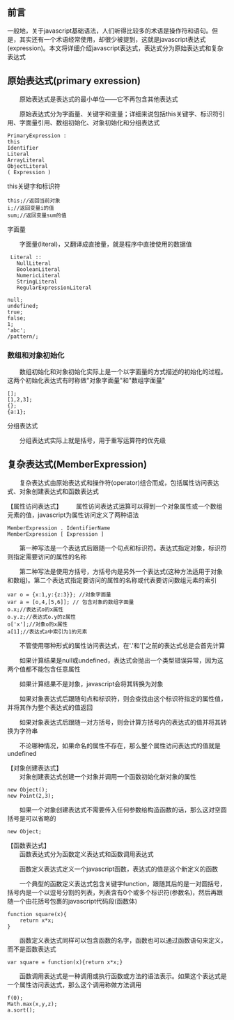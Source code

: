 ## 前言
一般地，关于javascript基础语法，人们听得比较多的术语是操作符和语句。但是，其实还有一个术语经常使用，却很少被提到，这就是javascript表达式(expression)。本文将详细介绍javascript表达式，表达式分为原始表达式和复杂表达式

## 原始表达式(primary exression)
　　原始表达式是表达式的最小单位——它不再包含其他表达式

　　原始表达式分为字面量、关键字和变量；详细来说包括this关键字、标识符引用、字面量引用、数组初始化、对象初始化和分组表达式
  
```
PrimaryExpression : 
this 
Identifier 
Literal 
ArrayLiteral 
ObjectLiteral 
( Expression )
```

this关键字和标识符
```
this;//返回当前对象
i;//返回变量i的值
sum;//返回变量sum的值
```

字面量

　　字面量(literal)，又翻译成直接量，就是程序中直接使用的数据值
```
 Literal ::
   NullLiteral
   BooleanLiteral
   NumericLiteral
   StringLiteral 
   RegularExpressionLiteral
```
```
null;
undefined;
true;
false;
1;
'abc';
/pattern/;
```

### 数组和对象初始化
　　数组初始化和对象初始化实际上是一个以字面量的方式描述的初始化的过程。这两个初始化表达式有时称做"对象字面量"和"数组字面量"
  
```
[];
[1,2,3];
{};
{a:1};
```

分组表达式

　　分组表达式实际上就是括号，用于重写运算符的优先级


## 复杂表达式(MemberExpression)
　　复杂表达式由原始表达式和操作符(operator)组合而成，包括属性访问表达式、对象创建表达式和函数表达式

【属性访问表达式】
　　属性访问表达式运算可以得到一个对象属性或一个数组元素的值，javascript为属性访问定义了两种语法

```
MemberExpression . IdentifierName 
MemberExpression [ Expression ] 
```
　　第一种写法是一个表达式后跟随一个句点和标识符。表达式指定对象，标识符则指定需要访问的属性的名称

　　第二种写法是使用方括号，方括号内是另外一个表达式(这种方法适用于对象和数组)。第二个表达式指定要访问的属性的名称或代表要访问数组元素的索引
```
var o = {x:1,y:{z:3}}; //对象字面量
var a = [o,4,[5,6]]; // 包含对象的数组字面量
o.x;//表达式o的x属性
o.y.z;//表达式o.y的z属性
o['x'];//对象o的x属性
a[1];//表达式a中索引为1的元素
```

　　不管使用哪种形式的属性访问表达式，在'.'和'['之前的表达式总是会首先计算

　　如果计算结果是null或undefined，表达式会抛出一个类型错误异常，因为这两个值都不能包含任意属性

　　如果计算结果不是对象，javascript会将其转换为对象

　　如果对象表达式后跟随句点和标识符，则会查找由这个标识符指定的属性值，并将其作为整个表达式的值返回

　　如果对象表达式后跟随一对方括号，则会计算方括号内的表达式的值并将其转换为字符串

　　不论哪种情况，如果命名的属性不存在，那么整个属性访问表达式的值就是undefined
  
【对象创建表达式】  
　　对象创建表达式创建一个对象并调用一个函数初始化新对象的属性
```
new Object();
new Point(2,3);
```

　　如果一个对象创建表达式不需要传入任何参数给构造函数的话，那么这对空圆括号是可以省略的
```
new Object;
```

【函数表达式】  
　　函数表达式分为函数定义表达式和函数调用表达式

　　函数定义表达式定义一个javascript函数，表达式的值是这个新定义的函数

　　一个典型的函数定义表达式包含关键字function，跟随其后的是一对圆括号，括号内是一个以逗号分割的列表，列表含有0个或多个标识符(参数名)，然后再跟随一个由花括号包裹的javascript代码段(函数体)
```
function square(x){
    return x*x;
}
```

　　函数定义表达式同样可以包含函数的名字，函数也可以通过函数语句来定义，而不是函数表达式
```
var square = function(x){return x*x;}
```

　　函数调用表达式是一种调用或执行函数或方法的语法表示。如果这个表达式是一个属性访问表达式，那么这个调用称做方法调用

```
f(0);
Math.max(x,y,z);
a.sort();
```
